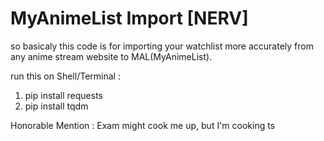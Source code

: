 # MyAnimeList Import [NERV]
so basicaly this code is for importing your watchlist more accurately from any anime stream website to MAL(MyAnimeList).

run this on Shell/Terminal :
1. pip install requests
2. pip install tqdm

Honorable Mention : Exam might cook me up, but I'm cooking ts
